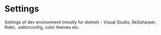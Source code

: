 # Settings
 Settings of dev environment (mostly for dotnet) - Visual Studio, ReSsharper, Rider, .editorconfig, color themes etc.
